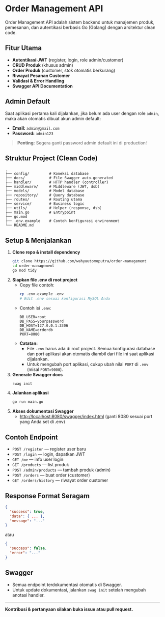 # Order Management API

Order Management API adalah sistem backend untuk manajemen produk, pemesanan, dan autentikasi berbasis Go (Golang) dengan arsitektur clean code.

## Fitur Utama
- **Autentikasi JWT** (register, login, role admin/customer)
- **CRUD Produk** (khusus admin)
- **Order Produk** (customer, stok otomatis berkurang)
- **Riwayat Pesanan Customer**
- **Validasi & Error Handling**
- **Swagger API Documentation**

## Admin Default
Saat aplikasi pertama kali dijalankan, jika belum ada user dengan role `admin`, maka akan otomatis dibuat akun admin default:
- **Email:** `admin@gmail.com`
- **Password:** `admin123`

> **Penting:** Segera ganti password admin default ini di production!

## Struktur Project (Clean Code)
```
.
├── config/         # Koneksi database
├── docs/           # File Swagger auto-generated
├── handler/        # HTTP handler (controller)
├── middleware/     # Middleware (JWT, dsb)
├── models/         # Model database
├── repository/     # Query database
├── routes/         # Routing utama
├── service/        # Business logic
├── utils/          # Helper (response, dsb)
├── main.go         # Entrypoint
├── go.mod
├── .env.example    # Contoh konfigurasi environment
└── README.md
```

## Setup & Menjalankan
1. **Clone repo & install dependency**
   ```sh
   git clone https://github.com/wahyuutomoputra/order-management
   cd order-management
   go mod tidy
   ```
2. **Siapkan file .env di root project**
   - Copy file contoh:
     ```sh
     cp .env.example .env
     # Edit .env sesuai konfigurasi MySQL Anda
     ```
   - Contoh isi `.env`:
     ```env
     DB_USER=root
     DB_PASS=yourpassword
     DB_HOST=127.0.0.1:3306
     DB_NAME=orderdb
     PORT=8080
     ```
   - **Catatan:**
     - File `.env` harus ada di root project. Semua konfigurasi database dan port aplikasi akan otomatis diambil dari file ini saat aplikasi dijalankan.
     - Untuk mengubah port aplikasi, cukup ubah nilai `PORT` di `.env` (misal `PORT=9000`).
3. **Generate Swagger docs**
   ```sh
   swag init
   ```
4. **Jalankan aplikasi**
   ```sh
   go run main.go
   ```
5. **Akses dokumentasi Swagger**
   - [http://localhost:8080/swagger/index.html](http://localhost:8080/swagger/index.html)
     (ganti 8080 sesuai port yang Anda set di .env)

## Contoh Endpoint
- `POST /register` — register user baru
- `POST /login` — login, dapatkan JWT
- `GET /me` — info user login
- `GET /products` — list produk
- `POST /admin/products` — tambah produk (admin)
- `POST /orders` — buat order (customer)
- `GET /orders/history` — riwayat order customer

## Response Format Seragam
```json
{
  "success": true,
  "data": { ... },
  "message": "..."
}
```
atau
```json
{
  "success": false,
  "error": "..."
}
```

## Swagger
- Semua endpoint terdokumentasi otomatis di Swagger.
- Untuk update dokumentasi, jalankan `swag init` setelah mengubah anotasi handler.

---

**Kontribusi & pertanyaan silakan buka issue atau pull request.** 